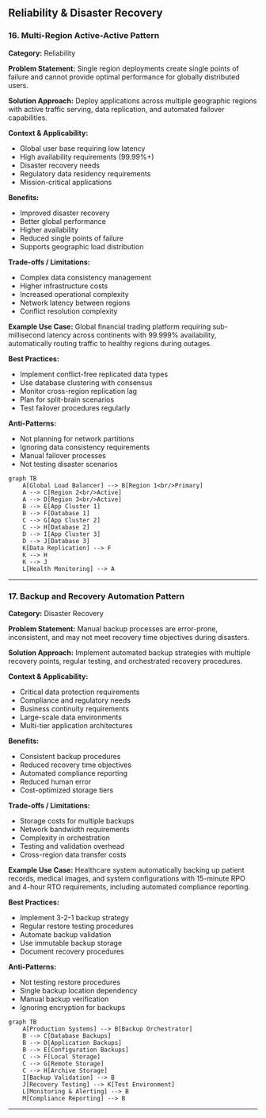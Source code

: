 ## Reliability & Disaster Recovery

### 16. Multi-Region Active-Active Pattern
**Category:** Reliability

**Problem Statement:** Single region deployments create single points of failure and cannot provide optimal performance for globally distributed users.

**Solution Approach:** Deploy applications across multiple geographic regions with active traffic serving, data replication, and automated failover capabilities.

**Context & Applicability:**
- Global user base requiring low latency
- High availability requirements (99.99%+)
- Disaster recovery needs
- Regulatory data residency requirements
- Mission-critical applications

**Benefits:**
- Improved disaster recovery
- Better global performance
- Higher availability
- Reduced single points of failure
- Supports geographic load distribution

**Trade-offs / Limitations:**
- Complex data consistency management
- Higher infrastructure costs
- Increased operational complexity
- Network latency between regions
- Conflict resolution complexity

**Example Use Case:** Global financial trading platform requiring sub-millisecond latency across continents with 99.999% availability, automatically routing traffic to healthy regions during outages.

**Best Practices:**
- Implement conflict-free replicated data types
- Use database clustering with consensus
- Monitor cross-region replication lag
- Plan for split-brain scenarios
- Test failover procedures regularly

**Anti-Patterns:**
- Not planning for network partitions
- Ignoring data consistency requirements
- Manual failover processes
- Not testing disaster scenarios

```mermaid
graph TB
    A[Global Load Balancer] --> B[Region 1<br/>Primary]
    A --> C[Region 2<br/>Active]
    A --> D[Region 3<br/>Active]
    B --> E[App Cluster 1]
    B --> F[Database 1]
    C --> G[App Cluster 2]
    C --> H[Database 2]
    D --> I[App Cluster 3]
    D --> J[Database 3]
    K[Data Replication] --> F
    K --> H
    K --> J
    L[Health Monitoring] --> A
```

---

### 17. Backup and Recovery Automation Pattern
**Category:** Disaster Recovery

**Problem Statement:** Manual backup processes are error-prone, inconsistent, and may not meet recovery time objectives during disasters.

**Solution Approach:** Implement automated backup strategies with multiple recovery points, regular testing, and orchestrated recovery procedures.

**Context & Applicability:**
- Critical data protection requirements
- Compliance and regulatory needs
- Business continuity requirements
- Large-scale data environments
- Multi-tier application architectures

**Benefits:**
- Consistent backup procedures
- Reduced recovery time objectives
- Automated compliance reporting
- Reduced human error
- Cost-optimized storage tiers

**Trade-offs / Limitations:**
- Storage costs for multiple backups
- Network bandwidth requirements
- Complexity in orchestration
- Testing and validation overhead
- Cross-region data transfer costs

**Example Use Case:** Healthcare system automatically backing up patient records, medical images, and system configurations with 15-minute RPO and 4-hour RTO requirements, including automated compliance reporting.

**Best Practices:**
- Implement 3-2-1 backup strategy
- Regular restore testing procedures
- Automate backup validation
- Use immutable backup storage
- Document recovery procedures

**Anti-Patterns:**
- Not testing restore procedures
- Single backup location dependency
- Manual backup verification
- Ignoring encryption for backups

```mermaid
graph TB
    A[Production Systems] --> B[Backup Orchestrator]
    B --> C[Database Backups]
    B --> D[Application Backups]
    B --> E[Configuration Backups]
    C --> F[Local Storage]
    C --> G[Remote Storage]
    C --> H[Archive Storage]
    I[Backup Validation] --> B
    J[Recovery Testing] --> K[Test Environment]
    L[Monitoring & Alerting] --> B
    M[Compliance Reporting] --> B
```

---
